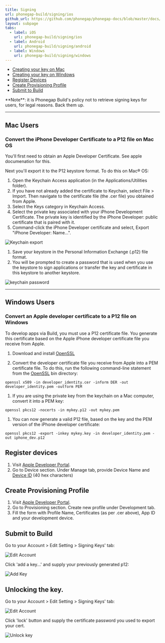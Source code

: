 ```yaml
---
title: Signing
url: phonegap-build/signing/ios
github_url: https://github.com/phonegap/phonegap-docs/blob/master/docs/4-phonegap-build/3-signing/1-ios.html.md
layout: subpage
tabs:
  - label: iOS
    url: phonegap-build/signing/ios
  - label: Android
    url: phonegap-build/signing/android
  - label: Windows
    url: phonegap-build/signing/windows  
---
```


- [Creating your key on Mac](#mac-users)
- [Creating your key on Windows](#windows-users)
- [Register Devices](#register-devices)
- [Create Provisioning Profile](#create-provisioning-profile)
- [Submit to Build](#submit-to-build)

<div class="alert-info">**Note**: it is Phonegap Build's policy not to retrieve signing keys for users, for legal reasons. Back them up.</div>

***

## Mac Users

### Convert the iPhone Developer Certificate to a P12 file on Mac OS

You'll first need to obtain an Apple Developer Certificate. See apple documenation for this.

Next you'll export it to the P12 keystore format. To do this on Mac® OS:

1. Open the Keychain Access application (in the Applications/Utilities folder).
1. If you have not already added the certificate to Keychain, select File > Import. Then navigate to the certificate file (the .cer file) you obtained from Apple.
1. Select the Keys category in Keychain Access.
1. Select the private key associated with your iPhone Development Certificate. The private key is identified by the iPhone Developer: <First Name> <Last Name> public certificate that is paired with it.
1. Command-click the iPhone Developer certificate and select, Export "iPhone Developer: Name...".

  ![Keychain export](/images/phonegap-build/keychain-export.png)

1. Save your keystore in the Personal Information Exchange (.p12) file format.
1. You will be prompted to create a password that is used when you use the keystore to sign applications or transfer the key and certificate in this keystore to another keystore.

  ![keychain password](/images/phonegap-build/keychain-password.png)

***

## Windows Users

### Convert an Apple developer certificate to a P12 file on Windows

To develop apps via Build, you must use a P12 certificate file. You generate this certificate based on the Apple iPhone developer certificate file you receive from Apple.

1. Download and install [OpenSSL](http://slproweb.com/products/Win32OpenSSL.html)

1. Convert the developer certificate file you receive from Apple into a PEM certificate file. To do this, run the following command-line statement from the [OpenSSL](http://slproweb.com/products/Win32OpenSSL.html) bin directory:

  `openssl x509 -in developer_identity.cer -inform DER -out developer_identity.pem -outform PEM`

1. If you are using the private key from the keychain on a Mac computer, convert it into a PEM key:

  `openssl pkcs12 -nocerts -in mykey.p12 -out mykey.pem`

1. You can now generate a valid P12 file, based on the key and the PEM version of the iPhone developer certificate:

  `openssl pkcs12 -export -inkey mykey.key -in developer_identity.pem -out iphone_dev.p12`

## Register devices

1. Visit [Apple Developer Portal](https://developer.apple.com/ios/manage/provisioningprofiles/index.action).
1. Go to Device section. Under Manage tab, provide Device Name and [Device ID](https://developer.apple.com/ios/manage/devices/howto.action) (40 hex characters)

## Create Provisioning Profile

1. Visit [Apple Developer Portal](https://developer.apple.com/ios/manage/provisioningprofiles/index.action).
1. Go to Provisioning section. Create new profile under Development tab.
1. Fill the form with Profile Name, Certificates (as per .cer above), App ID and your development device.

## Submit to Build

Go to your Account > Edit Setting > Signing Keys' tab:

![Edit Account](/images/phonegap-build/edit_account_settings.png)

Click 'add a key...' and supply your previously generated p12:

![Add Key](/images/phonegap-build/ios_add_key.png)

<a class="anchor" id="unlock"></a>

## Unlocking the key.

Go to your Account > Edit Setting > Signing Keys' tab:

![Edit Account](/images/phonegap-build/edit_account_settings.png)

Click 'lock' button and supply the certificate password you used to export your cert.

![Unlock key](/images/phonegap-build/ios_unlock.png)

